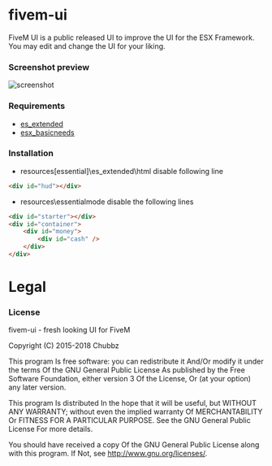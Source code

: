 # fivem-ui
FiveM UI is a public released UI to improve the UI for the ESX Framework. You may edit and change the UI for your liking.

### Screenshot preview

![screenshot](https://i.imgur.com/pGsbPB4.jpg)

### Requirements
- [es_extended](https://github.com/ESX-Org/es_extended)
- [esx_basicneeds](https://github.com/ESX-Org/esx_basicneeds)

### Installation
- resources\[essential]\es_extended\html disable following line
```html
<div id="hud"></div>
```
- resources\essentialmode disable the following lines
```html
<div id="starter"></div>
<div id="container">
	<div id="money">
		<div id="cash" />
	</div>
</div>
```

# Legal
### License
fivem-ui - fresh looking UI for FiveM

Copyright (C) 2015-2018 Chubbz

This program Is free software: you can redistribute it And/Or modify it under the terms Of the GNU General Public License As published by the Free Software Foundation, either version 3 Of the License, Or (at your option) any later version.

This program Is distributed In the hope that it will be useful, but WITHOUT ANY WARRANTY; without even the implied warranty Of MERCHANTABILITY Or FITNESS FOR A PARTICULAR PURPOSE. See the GNU General Public License For more details.

You should have received a copy Of the GNU General Public License along with this program. If Not, see http://www.gnu.org/licenses/.
